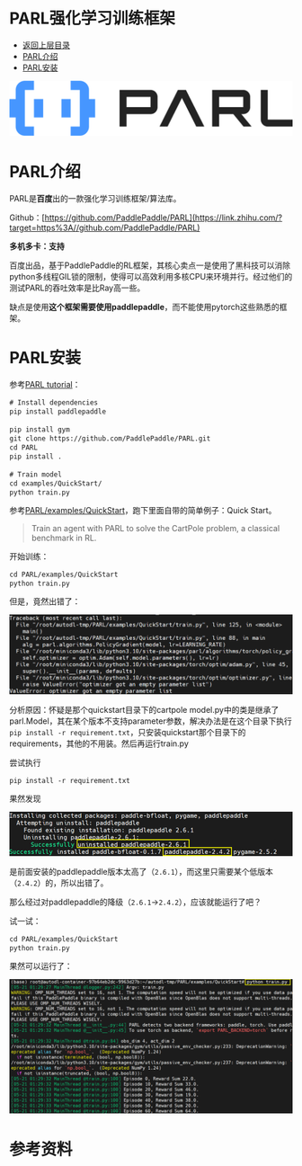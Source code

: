# PARL强化学习训练框架

* [返回上层目录](../reinforcement-learning-training-framework.md)
* [PARL介绍](#PARL介绍)
* [PARL安装](#PARL安装)



![parl-logo](pic/parl-logo.png)

# PARL介绍

PARL是**百度**出的一款强化学习训练框架/算法库。

Github：[https://github.com/PaddlePaddle/PARL](https://link.zhihu.com/?target=https%3A//github.com/PaddlePaddle/PARL)

**多机多卡：支持**

百度出品，基于PaddlePaddle的RL框架，其核心卖点一是使用了黑科技可以消除python多线程GIL锁的限制，使得可以高效利用多核CPU来环境并行。经过他们的测试PARL的吞吐效率是比Ray高一些。

缺点是使用**这个框架需要使用paddlepaddle**，而不能使用pytorch这些熟悉的框架。

# PARL安装

参考[PARL tutorial](https://parl.readthedocs.io/en/latest/tutorial/getting_started.html)：

```shell
# Install dependencies
pip install paddlepaddle

pip install gym
git clone https://github.com/PaddlePaddle/PARL.git
cd PARL
pip install .

# Train model
cd examples/QuickStart/
python train.py
```

参考[PARL/examples/QuickStart](https://github.com/PaddlePaddle/PARL/tree/develop/examples/QuickStart)，跑下里面自带的简单例子：Quick Start。

> Train an agent with PARL to solve the CartPole problem, a classical benchmark in RL.

开始训练：

```shell
cd PARL/examples/QuickStart
python train.py  
```

但是，竟然出错了：

![example-test-error](pic/example-test-error.png)

分析原因：怀疑是那个quickstart目录下的cartpole model.py中的类是继承了parl.Model，其在某个版本不支持parameter参数，解决办法是在这个目录下执行`pip install -r requirement.txt`，只安装quickstart那个目录下的requirements，其他的不用装。然后再运行train.py

尝试执行

```shell
pip install -r requirement.txt
```

果然发现

![example-test-install-requirements](pic/example-test-install-requirements.png)

是前面安装的paddlepaddle版本太高了（`2.6.1`），而这里只需要某个低版本（`2.4.2`）的，所以出错了。

那么经过对paddlepaddle的降级（`2.6.1`->`2.4.2`），应该就能运行了吧？

试一试：

```shell
cd PARL/examples/QuickStart
python train.py
```

果然可以运行了：

![example-test-ok](pic/example-test-ok.png)

# 参考资料

